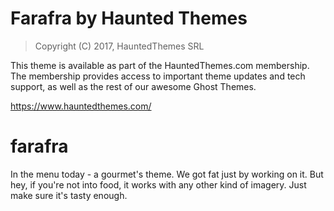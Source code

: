 Farafra by Haunted Themes
============================

> Copyright (C) 2017, HauntedThemes SRL

This theme is available as part of the HauntedThemes.com membership. The membership provides
access to important theme updates and tech support, as well as the rest of 
our awesome Ghost Themes.

https://www.hauntedthemes.com/

# farafra
In the menu today - a gourmet's theme. We got fat just by working on it. But hey, if you're not into food, it works with any other kind of imagery. Just make sure it's tasty enough.